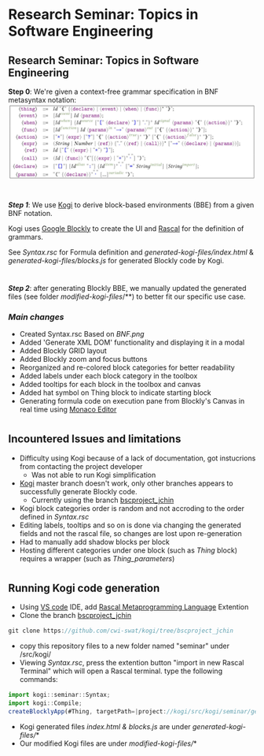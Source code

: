# Research Seminar: **Topics in Software Engineering**

## Research Seminar: **Topics in Software Engineering**
__Step 0__: We're given a context-free grammar specification in BNF metasyntax notation:
![alt text](BNF.jpg)

#
___Step 1___: We use [Kogi](https://zenodo.org/record/4033220) to derive block-based environments (BBE) from a given BNF notation.

Kogi uses [Google Blockly](https://developers.google.com/blockly) to create the UI and [Rascal](https://www.rascal-mpl.org/) for the definition of grammars.

See *Syntax.rsc* for Formula definition and *generated-kogi-files/index.html* & *generated-kogi-files/blocks.js* for generated Blockly code by Kogi.

#
___Step 2___: after generating Blockly BBE, we manually updated the generated files (see folder *modified-kogi-files*/**) to better fit our specific use case.

### *Main changes*
- Created Syntax.rsc Based on *BNF.png*
- Added 'Generate XML DOM' functionality and displaying it in a modal
- Added Blockly GRID layout
- Added Blockly zoom and focus buttons
- Reorganized and re-colored block categories for better readability
- Added labels under each block category in the toolbox 
- Added tooltips for each block in the toolbox and canvas
- Added hat symbol on Thing block to indicate starting block
- Generating formula code on execution pane from Blockly's Canvas in real time using [Monaco Editor](https://microsoft.github.io/monaco-editor/)
#
## Incountered Issues and limitations

- Difficulty using Kogi because of a lack of documentation, got instucrions from contacting the project developer
    - Was not able to run Kogi simplification
- [Kogi](https://github.com/cwi-swat/kogi) master branch doesn't work, only other branches appears to successfully generate Blockly code. 
    - Currently using the branch [bscproject_jchin](https://github.com/cwi-swat/kogi/tree/bscproject_jchin)
- Kogi block categories order is random and not accroding to the order defined in *Syntax.rsc*
- Editing labels, tooltips and so on is done via changing the generated fields and not the rascal file, so changes are lost upon re-generation
- Had to manually add shadow blocks per block
- Hosting different categories under one block (such as *Thing* block) requires a wrapper (such as *Thing_parameters*)

#
## Running Kogi code generation
- Using [VS code](https://code.visualstudio.com/) IDE, add [Rascal Metaprogramming Language](https://marketplace.visualstudio.com/items?itemName=UseTheSource.rascalmpl) Extention
- Clone the  branch [bscproject_jchin](https://github.com/cwi-swat/kogi/tree/bscproject_jchin)
```js
git clone https://github.com/cwi-swat/kogi/tree/bscproject_jchin
```

- copy this repository files to a new folder named "seminar" under /src/kogi/
- Viewing *Syntax.rsc*, press the extention button "import in new Rascal Terminal" which will open a Rascal terminal. type the following commands:
```js
import kogi::seminar::Syntax;
import kogi::Compile;
createBlocklyApp(#Thing, targetPath=|project://kogi/src/kogi/seminar/generated-kogi-files|);
```
- Kogi generated files *index.html & blocks.js* are under *generated-kogi-files/**
- Our modified Kogi files are under *modified-kogi-files/**